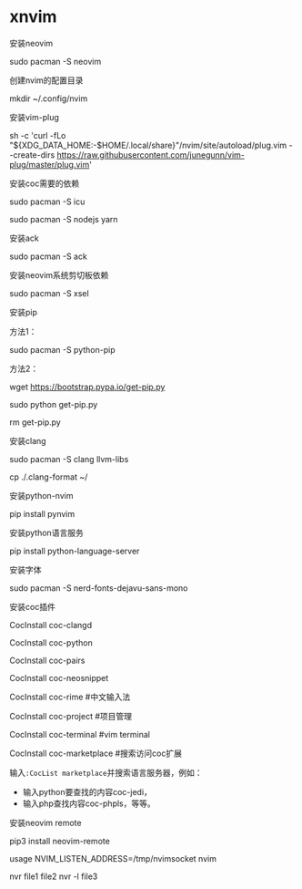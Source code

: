 # xnvim
安装neovim

sudo pacman -S neovim

创建nvim的配置目录

mkdir ~/.config/nvim

安装vim-plug

sh -c 'curl -fLo "${XDG_DATA_HOME:-$HOME/.local/share}"/nvim/site/autoload/plug.vim --create-dirs https://raw.githubusercontent.com/junegunn/vim-plug/master/plug.vim'

安装coc需要的依赖

sudo pacman -S icu

sudo pacman -S nodejs yarn

安装ack

sudo pacman -S ack

安装neovim系统剪切板依赖

sudo pacman -S xsel

安装pip

方法1：

sudo pacman -S python-pip

方法2：

wget https://bootstrap.pypa.io/get-pip.py

sudo python get-pip.py

rm get-pip.py

安装clang

sudo pacman -S clang llvm-libs

cp ./.clang-format ~/

安装python-nvim

pip install pynvim

安装python语言服务

pip install python-language-server

安装字体

sudo pacman -S nerd-fonts-dejavu-sans-mono

安装coc插件

CocInstall coc-clangd

CocInstall coc-python

CocInstall coc-pairs

CocInstall coc-neosnippet

CocInstall coc-rime #中文输入法

CocInstall coc-project #项目管理

CocInstall coc-terminal #vim terminal

CocInstall coc-marketplace #搜索访问coc扩展


输入`:CocList marketplace`并搜索语言服务器，例如：

* 输入python要查找的内容coc-jedi，
* 输入php查找内容coc-phpls，等等。

安装neovim remote

pip3 install neovim-remote

usage
NVIM_LISTEN_ADDRESS=/tmp/nvimsocket nvim

nvr file1 file2
nvr -l file3

